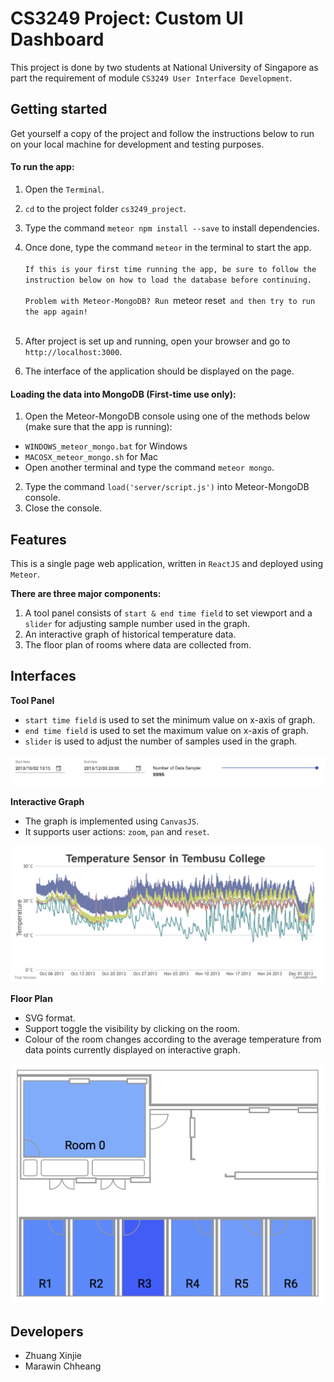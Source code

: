 # CS3249 Project: Custom UI Dashboard

This project is done by two students at National 
University of Singapore as part the requirement of module `CS3249 User Interface Development`.

## Getting started

Get yourself a copy of the project and follow the instructions below to run on your local machine for development 
and testing purposes.

#### To run the app:
1. Open the `Terminal`.
2. `cd` to the project folder `cs3249_project`.
3. Type the command `meteor npm install --save` to install dependencies.
4. Once done, type the command `meteor` in the terminal to start the app.<br/><br/>
`If this is your first time running the app, be sure to follow the instruction below on how to load the database before continuing.`<br/><br/>
`Problem with Meteor-MongoDB? Run `meteor reset` and then try to run the app again!`<br/><br/>

5. After project is set up and running, open your browser and go to `http://localhost:3000`.
6. The interface of the application should be displayed on the page.



#### Loading the data into MongoDB (First-time use only):
1. Open the Meteor-MongoDB console using one of the methods below (make sure that the app is running):
* `WINDOWS_meteor_mongo.bat` for Windows 
* `MACOSX_meteor_mongo.sh` for Mac
* Open another terminal and type the command `meteor mongo`.
2. Type the command `load('server/script.js')` into Meteor-MongoDB console.
3. Close the console.


## Features
This is a single page web application, written in `ReactJS` and deployed using `Meteor`. 

**There are three major components:** 
1. A tool panel consists of `start & end time field` to set viewport and a `slider` for adjusting sample number used in the graph.
2. An interactive graph of historical temperature data.
3. The floor plan of rooms where data are collected from.


## Interfaces
**Tool Panel**

* `start time field` is used to set the minimum value on x-axis of graph.
* `end time field` is used to set the maximum value on x-axis of graph.
* `slider` is used to adjust the number of samples used in the graph.

![Tool Panel](/imports/img/tools.png)


**Interactive Graph**

* The graph is implemented using `CanvasJS`.
* It supports user actions: `zoom`, `pan` and `reset`.

![Interactive Graph](/imports/img/graph.png)


**Floor Plan**

* SVG format.
* Support toggle the visibility by clicking on the room.
* Colour of the room changes according to the average temperature 
from data points currently displayed on interactive graph.

![Floor Plan](/imports/img/floor_plan.png)


## Developers

* Zhuang Xinjie 
* Marawin Chheang


